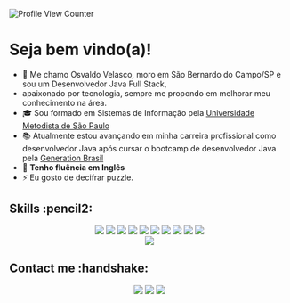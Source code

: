 ![Profile View Counter](https://komarev.com/ghpvc/?username=Velasco18)

# Seja bem vindo(a)!



- :pushpin: Me chamo Osvaldo Velasco, moro em São Bernardo do Campo/SP e sou um Desenvolvedor Java Full Stack,
- apaixonado por tecnologia, sempre me propondo em melhorar meu conhecimento na área. 
- :mortar_board: Sou formado em Sistemas de Informação pela
 <a href="https://metodista.br/"> Universidade Metodista de São Paulo</a>
- :books: Atualmente estou avançando em minha carreira profissional como desenvolvedor Java após cursar o bootcamp de desenvolvedor Java pela
<a href="https://brazil.generation.org/"> Generation Brasil</a>
- :dart: **Tenho fluência em Inglês**
- ⚡ Eu gosto de decifrar puzzle.

<h2>Skills :pencil2: </h2>
<div display ="inline-block" align= "center">
<img src= "https://img.shields.io/badge/Java-ED8B00?style=for-the-badge&logo=java&logoColor=white"></img>
<img src= "https://img.shields.io/badge/GitHub-100000?style=for-the-badge&logo=github&logoColor=white"></img>
<img src= "https://img.shields.io/badge/MySQL-00000F?style=for-the-badge&logo=mysql&logoColor=white"></img>
<img src= "https://img.shields.io/badge/Spring-6DB33F?style=for-the-badge&logo=spring&logoColor=white"></img>
<img src= "https://img.shields.io/badge/Angular-DD0031?style=for-the-badge&logo=angular&logoColor=white"></img>
<img src= "https://img.shields.io/badge/Bootstrap-563D7C?style=for-the-badge&logo=bootstrap&logoColor=white"></img>
<img src= "https://img.shields.io/badge/HTML5-E34F26?style=for-the-badge&logo=html5&logoColor=white"></img>
<img src= "https://img.shields.io/badge/CSS3-1572B6?style=for-the-badge&logo=css3&logoColor=white"></img>
<img src= "https://img.shields.io/badge/JavaScript-323330?style=for-the-badge&logo=javascript&logoColor=F7DF1E"></img>
<img src= "https://img.shields.io/badge/PHP-777BB4?style=for-the-badge&logo=php&logoColor=white"></img>
</div>
<div align="center">
 <img src="https://github-readme-stats.vercel.app/api/top-langs/?username=Velasco18&theme=blue-green"></img>
 
 </div>
<h2>Contact me :handshake: </h2>
<div display ="inline-block" align="center">
<img src= "https://img.shields.io/badge/(11)959676620-25D366?style=for-the-badge&logo=whatsapp&logoColor=white"></img>
<img src= "https://img.shields.io/badge/velasco.osvaldo@yahoo.com.br-6001D2?style=for-the-badge&logo=yahoo&logoColor=white"></img>
<a href="https://www.linkedin.com/in/osvaldo-velasco/"><img src= "https://img.shields.io/badge/LinkedIn-0077B5?style=for-the-badge&logo=linkedin&logoColor=white"></img></a>
</div>
